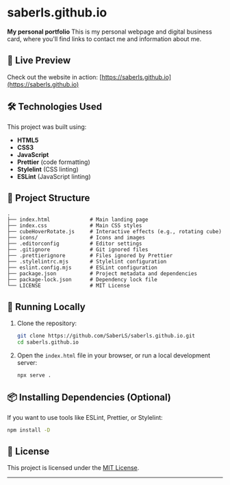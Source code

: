 # saberls.github.io

**My personal portfolio**
This is my personal webpage and digital business card, where you'll find links to contact me and information about me.

## 🔗 Live Preview

Check out the website in action: [https://saberls.github.io](https://saberls.github.io)

## 🛠️ Technologies Used

This project was built using:

- **HTML5**
- **CSS3**
- **JavaScript**
- **Prettier** (code formatting)
- **Stylelint** (CSS linting)
- **ESLint** (JavaScript linting)

## 📁 Project Structure

```
.
├── index.html             # Main landing page
├── index.css              # Main CSS styles
├── cubeHoverRotate.js     # Interactive effects (e.g., rotating cube)
├── icons/                 # Icons and images
├── .editorconfig          # Editor settings
├── .gitignore             # Git ignored files
├── .prettierignore        # Files ignored by Prettier
├── .stylelintrc.mjs       # Stylelint configuration
├── eslint.config.mjs      # ESLint configuration
├── package.json           # Project metadata and dependencies
├── package-lock.json      # Dependency lock file
└── LICENSE                # MIT License
```

## 🚀 Running Locally

1. Clone the repository:

   ```bash
   git clone https://github.com/SaberLS/saberls.github.io.git
   cd saberls.github.io
   ```

2. Open the `index.html` file in your browser, or run a local development server:

   ```bash
   npx serve .
   ```

## 📦 Installing Dependencies (Optional)

If you want to use tools like ESLint, Prettier, or Stylelint:

```bash
npm install -D
```

## 📄 License

This project is licensed under the [MIT License](LICENSE).

---

